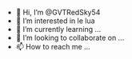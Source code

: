 - 👋 Hi, I’m @GVTRedSky54
- 👀 I’m interested in  le lua
- 🌱 I’m currently learning ...
- 💞️ I’m looking to collaborate on ...
- 📫 How to reach me ...

<!---
GVTRedSky54/GVTRedSky54 is a ✨ special ✨ repository because its `README.md` (this file) appears on your GitHub profile.
You can click the Preview link to take a look at your changes.
--->
